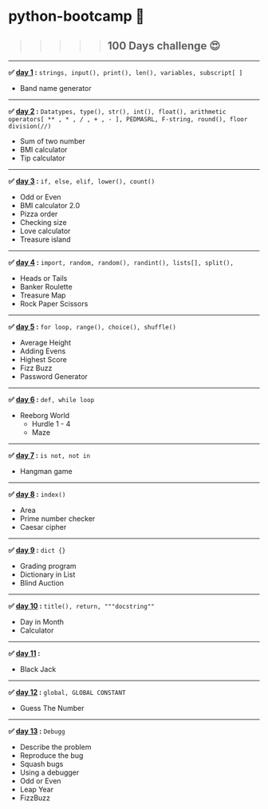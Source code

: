  # python-bootcamp 🐍

>>>>>## 100 Days challenge 😍 
___
**✅ [day 1](/day1/) :**   `strings, input(), print(), len(), variables, subscript[ ]`

* Band name generator
---
**✅ [day 2](/day2/) :**  `Datatypes, type(), str(), int(), float(), arithmetic operators[ ** , * , / , + , - ], PEDMASRL, F-string, round(), floor division(//)`
* Sum of  two number
* BMI calculator
* Tip calculator

---
**✅ [day 3](/day3/) :** `if, else, elif, lower(), count()`
 * Odd or Even
 * BMI calculator 2.0
 * Pizza order
 * Checking size
 * Love calculator
 * Treasure island

---
**✅ [day 4](/day4/) :** `import, random, random(), randint(), lists[], split(),`
 *  Heads or Tails
 * Banker Roulette
 * Treasure Map
 * Rock Paper Scissors

---
**✅ [day 5](/day5/) :** `for loop, range(), choice(), shuffle()`
* Average Height
* Adding Evens 
* Highest Score
* Fizz Buzz
* Password Generator

___
**✅ [day 6](/day6/) :** `def, while loop`
 * Reeborg World
    * Hurdle 1 - 4
    * Maze

---
**✅ [day 7](/day7/) :** `is not, not in`
 * Hangman game

---
**✅ [day 8](/day8/) :** `index()`
 * Area
 * Prime number checker
 * Caesar cipher

---

**✅ [day 9](/day9/) :** `dict {}`
* Grading program
* Dictionary in List
* Blind Auction

---
**✅ [day 10](/day10/) :** `title(), return, """docstring""`
* Day in Month
* Calculator

---
**✅ [day 11](/day11/) :** ` `
* Black Jack

---
**✅ [day 12](/day12/) :** `global, GLOBAL CONSTANT`
* Guess The Number

---
**✅ [day 13](/day13/) :** `Debugg`
* Describe the problem
* Reproduce the bug
* Squash bugs
* Using a debugger
* Odd or Even
* Leap Year 
* FizzBuzz